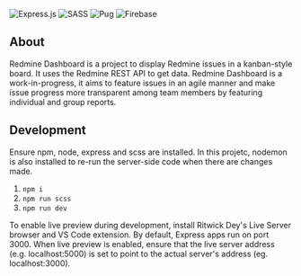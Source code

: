 <!-- badges -->
![Express.js](https://img.shields.io/badge/express.js-%23404d59.svg?style=for-the-badge&logo=express&logoColor=%2361DAFB)
![SASS](https://img.shields.io/badge/SASS-hotpink.svg?style=for-the-badge&logo=SASS&logoColor=white)
![Pug](https://img.shields.io/badge/Pug-FFF?style=for-the-badge&logo=pug&logoColor=A86454)
![Firebase](https://img.shields.io/badge/firebase-%23039BE5.svg?style=for-the-badge&logo=firebase)

## About

Redmine Dashboard is a project to display Redmine issues in a kanban-style board. It uses the Redmine REST API to get data. Redmine Dashboard is a work-in-progress, it aims to feature issues in an agile manner and make issue progress more transparent among team members by featuring individual and group reports.

## Development

Ensure npm, node, express and scss are installed. In this projetc, nodemon is also installed to re-run the server-side code  when there are changes made.

1. ``npm i``
2. ``npm run scss``
3. ``npm run dev``

To enable live preview during development, install Ritwick Dey's Live Server browser and VS Code extension. By default, Express apps run on port 3000. When live preview is enabled, ensure that the live server address (e.g. localhost:5000) is set to point to the actual server's address (eg. localhost:3000).
